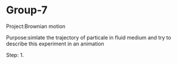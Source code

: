 # Group-7

Project:Brownian motion

Purpose:simlate the trajectory  of particale in fluid medium and try to describe this experiment in an animation


Step:
1.
